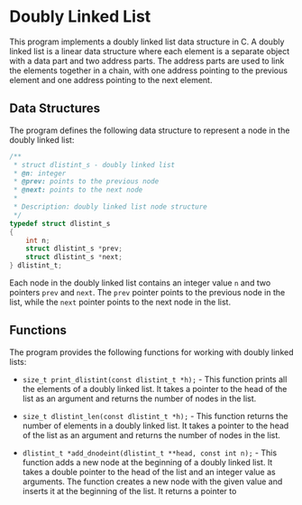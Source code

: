 # Doubly Linked List

This program implements a doubly linked list data structure in C. A doubly linked list is a linear data structure where each element is a separate object with a data part and two address parts. The address parts are used to link the elements together in a chain, with one address pointing to the previous element and one address pointing to the next element.

## Data Structures

The program defines the following data structure to represent a node in the doubly linked list:

```c
/**
 * struct dlistint_s - doubly linked list
 * @n: integer
 * @prev: points to the previous node
 * @next: points to the next node
 *
 * Description: doubly linked list node structure
 */
typedef struct dlistint_s
{
    int n;
    struct dlistint_s *prev;
    struct dlistint_s *next;
} dlistint_t;
```

Each node in the doubly linked list contains an integer value `n` and two pointers `prev` and `next`. The `prev` pointer points to the previous node in the list, while the `next` pointer points to the next node in the list.

## Functions

The program provides the following functions for working with doubly linked lists:

- `size_t print_dlistint(const dlistint_t *h);` - This function prints all the elements of a doubly linked list. It takes a pointer to the head of the list as an argument and returns the number of nodes in the list.

- `size_t dlistint_len(const dlistint_t *h);` - This function returns the number of elements in a doubly linked list. It takes a pointer to the head of the list as an argument and returns the number of nodes in the list.

- `dlistint_t *add_dnodeint(dlistint_t **head, const int n);` - This function adds a new node at the beginning of a doubly linked list. It takes a double pointer to the head of the list and an integer value as arguments. The function creates a new node with the given value and inserts it at the beginning of the list. It returns a pointer to
